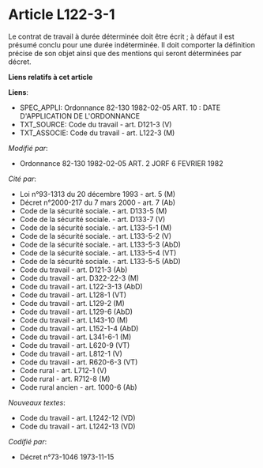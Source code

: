 # Article L122-3-1

Le contrat de travail à durée déterminée doit être écrit ; à défaut il est présumé conclu pour une durée indéterminée. Il
doit comporter la définition précise de son objet ainsi que des mentions qui seront déterminées par décret.

**Liens relatifs à cet article**

**Liens**:

  - SPEC_APPLI: Ordonnance 82-130 1982-02-05 ART. 10 : DATE D'APPLICATION DE L'ORDONNANCE
  - TXT_SOURCE: Code du travail - art. D121-3 (V)
  - TXT_ASSOCIE: Code du travail - art. L122-3 (M)

_Modifié par_:

  - Ordonnance 82-130 1982-02-05 ART. 2 JORF 6 FEVRIER 1982

_Cité par_:

  - Loi n°93-1313 du 20 décembre 1993 - art. 5 (M)
  - Décret n°2000-217 du 7 mars 2000 - art. 7 (Ab)
  - Code de la sécurité sociale. - art. D133-5 (M)
  - Code de la sécurité sociale. - art. D133-7 (V)
  - Code de la sécurité sociale. - art. L133-5-1 (M)
  - Code de la sécurité sociale. - art. L133-5-2 (V)
  - Code de la sécurité sociale. - art. L133-5-3 (AbD)
  - Code de la sécurité sociale. - art. L133-5-4 (VT)
  - Code de la sécurité sociale. - art. L133-5-5 (AbD)
  - Code du travail - art. D121-3 (Ab)
  - Code du travail - art. D322-22-3 (M)
  - Code du travail - art. L122-3-13 (AbD)
  - Code du travail - art. L128-1 (VT)
  - Code du travail - art. L129-2 (M)
  - Code du travail - art. L129-6 (AbD)
  - Code du travail - art. L143-10 (M)
  - Code du travail - art. L152-1-4 (AbD)
  - Code du travail - art. L341-6-1 (M)
  - Code du travail - art. L620-9 (VT)
  - Code du travail - art. L812-1 (V)
  - Code du travail - art. R620-6-3 (VT)
  - Code rural - art. L712-1 (V)
  - Code rural - art. R712-8 (M)
  - Code rural ancien - art. 1000-6 (Ab)

_Nouveaux textes_:

  - Code du travail - art. L1242-12 (VD)
  - Code du travail - art. L1242-13 (VD)

_Codifié par_:

  - Décret n°73-1046 1973-11-15
